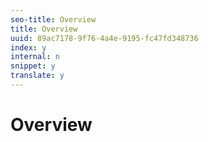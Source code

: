 ```yaml
---
seo-title: Overview
title: Overview
uuid: 89ac7178-9f76-4a4e-9195-fc47fd348736
index: y
internal: n
snippet: y
translate: y
---
```


# Overview

